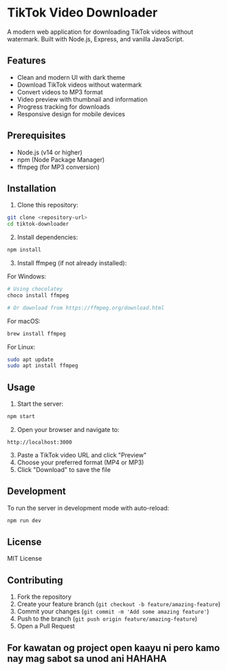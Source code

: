 # TikTok Video Downloader

A modern web application for downloading TikTok videos without watermark. Built with Node.js, Express, and vanilla JavaScript.

## Features

- Clean and modern UI with dark theme
- Download TikTok videos without watermark
- Convert videos to MP3 format
- Video preview with thumbnail and information
- Progress tracking for downloads
- Responsive design for mobile devices

## Prerequisites

- Node.js (v14 or higher)
- npm (Node Package Manager)
- ffmpeg (for MP3 conversion)

## Installation

1. Clone this repository:
```bash
git clone <repository-url>
cd tiktok-downloader
```

2. Install dependencies:
```bash
npm install
```

3. Install ffmpeg (if not already installed):

For Windows:
```bash
# Using chocolatey
choco install ffmpeg

# Or download from https://ffmpeg.org/download.html
```

For macOS:
```bash
brew install ffmpeg
```

For Linux:
```bash
sudo apt update
sudo apt install ffmpeg
```

## Usage

1. Start the server:
```bash
npm start
```

2. Open your browser and navigate to:
```
http://localhost:3000
```

3. Paste a TikTok video URL and click "Preview"
4. Choose your preferred format (MP4 or MP3)
5. Click "Download" to save the file

## Development

To run the server in development mode with auto-reload:
```bash
npm run dev
```

## License

MIT License

## Contributing

1. Fork the repository
2. Create your feature branch (`git checkout -b feature/amazing-feature`)
3. Commit your changes (`git commit -m 'Add some amazing feature'`)
4. Push to the branch (`git push origin feature/amazing-feature`)
5. Open a Pull Request

## For kawatan og project open kaayu ni pero kamo nay mag sabot sa unod ani HAHAHA
